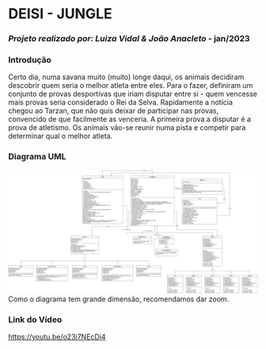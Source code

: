 # DEISI - JUNGLE
### *Projeto realizado por: Luiza Vidal & João Anacleto* - jan/2023


### Introdução
Certo dia, numa savana muito (muito) longe daqui, os animais decidiram descobrir quem seria
o melhor atleta entre eles. Para o fazer, definiram um conjunto de provas desportivas que iriam
disputar entre si - quem vencesse mais provas seria considerado o Rei da Selva. Rapidamente
a notícia chegou ao Tarzan, que não quis deixar de participar nas provas, convencido de que
facilmente as venceria.
A primeira prova a disputar é a prova de atletismo. Os animais vão-se reunir numa pista e
competir para determinar qual o melhor atleta.

### Diagrama UML
![](diagramaFinal.png?raw=true "Diagrama UML")
Como o diagrama tem grande dimensão, recomendamos dar zoom.

### Link do Vídeo
https://youtu.be/o23i7NEcDi4